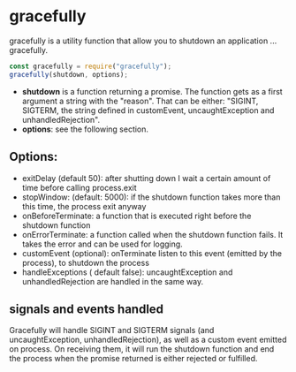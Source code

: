 # gracefully

gracefully is a utility function that allow you to shutdown an application ... gracefully.

```js
const gracefully = require("gracefully");
gracefully(shutdown, options);
```

- **shutdown** is a function returning a promise. The function gets as a first argument a string with the "reason". That can be either: "SIGINT, SIGTERM, the string defined in customEvent, uncaughtException and unhandledRejection".
- **options**: see the following section.

## Options:

- exitDelay (default 50): after shutting down I wait a certain amount of time before calling process.exit
- stopWindow: (default: 5000): if the shutdown function takes more than this time, the process exit anyway
- onBeforeTerminate: a function that is executed right before the shutdown function
- onErrorTerminate: a function called when the shutdown function fails. It takes the error and can be used for logging.
- customEvent (optional): onTerminate listen to this event (emitted by the process), to shutdown the process
- handleExceptions ( default false): uncaughtException and unhandledRejection are handled in the same way.

## signals and events handled

Gracefully will handle SIGINT and SIGTERM signals (and uncaughtException, unhandledRejection), as well as a custom event emitted on process. On receiving them, it will run the shutdown function and end the process when the promise returned is either rejected or fulfilled.
